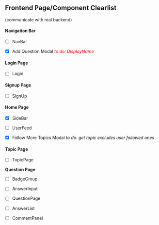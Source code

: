 ## Frontend Page/Component Clearlist
(communicate with real backend)

#### Navigation Bar

- [ ] NavBar
- [x] Add Question Modal
<span style="color:red">*to do: DisplayName*</span>
 

#### Login Page

- [ ] Login


#### Signup Page

- [ ] SignUp


#### Home Page

- [x] SideBar 
- [ ] UserFeed
- [x] Follow More Topics Modal
*to do: get topic excludes user followed ones*


#### Topic Page
- [ ] TopicPage


**Question Page**

- [ ] BadgeGroup
- [ ] AnswerInput
- [ ] QuestionPage
- [ ] AnswerList
- [ ] CommentPanel

